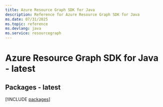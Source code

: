 ```yaml
---
title: Azure Resource Graph SDK for Java
description: Reference for Azure Resource Graph SDK for Java
ms.date: 07/31/2025
ms.topic: reference
ms.devlang: java
ms.service: resourcegraph
---
```

# Azure Resource Graph SDK for Java - latest
## Packages - latest
[!INCLUDE [packages](resource-graph-index.md)]